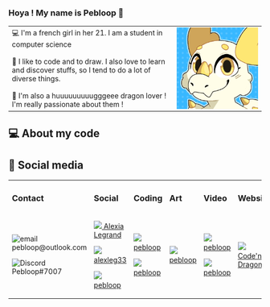 ### Hoya ! My name is Pebloop 👋

<table>
    <tr>
        <td valign="center" width=65%>
            💻 I'm a french girl in her 21. I am a student in computer science
            <br/><br/>
            🎨 I like to code and to draw. I also love to learn and discover stuffs, so I tend to do a lot of diverse things.
            <br/><br/>
            🐉 I'm also a huuuuuuuuugggeee dragon lover ! I'm really passionate about them !
        </td>
        <td valign="center"><img align='right' src="pp.gif"></td>
    </tr>
</table>

## 💻 About my code
## 📧 Social media

<table align="center">
    <tr>
        <td>
            <h3> Contact </h3>
        </td>
        <td>
            <h3> Social </h3>
        </td>
        <td>
            <h3> Coding </h3>
        </td>
        <td>
            <h3> Art </h3>
        </td>
        <td>
            <h3> Video </h3>
        </td>
        <td>
            <h3> Website </h3>
        </td>
    </tr>
    <tr>
        <td>
            <p><img src="https://olc-wordpress-assets.s3.amazonaws.com/uploads/2020/05/new-email-icon.png" width=20px title="email"/>   pebloop@outlook.com</p>

<p><img src="https://www.svgrepo.com/show/353655/discord-icon.svg" width=20px title="Discord"/>   Pebloop#7007</p>
        </td>
        <td>

<p><a href="https://www.linkedin.com/in/pebloop/" title="LinkedIn"><img src="https://upload.wikimedia.org/wikipedia/commons/thumb/f/f8/LinkedIn_icon_circle.svg/2048px-LinkedIn_icon_circle.svg.png" width=20px>   Alexia Legrand</a></p>

<p><a href="https://www.instagram.com/alexleg33/" title="Instagram"><img src="https://cdn-icons-png.flaticon.com/512/174/174855.png" width=20px>   alexleg33</a></p>

<a href="https://twitter.com/Pebloop" title="Twitter"><img src="https://upload.wikimedia.org/wikipedia/fr/thumb/c/c8/Twitter_Bird.svg/640px-Twitter_Bird.svg.png" width=20px>  pebloop</a>

</td>
        <td>

<p><a href="https://www.codingame.com/profile/b0b5ffe6a96eab6334deed3b9e6142ab7562541" title="Codingame"><img src="https://cdn.worldvectorlogo.com/logos/codingame-1.svg" width=20px>  pebloop</a></p>

<p><a href="https://www.root-me.org/Pebloop" title="RootMe"><img src="https://pbs.twimg.com/profile_images/925763062837252096/43MyHYBN_400x400.jpg" width=20px>  pebloop</a></p>

</td>
        <td>

<p><a href="https://www.deviantart.com/pebloop" title="DeviantArt"><img src="https://cdn-icons-png.flaticon.com/512/889/889091.png" width=20px>  pebloop</a></p>

</td>
        <td>

<p><a href="https://www.deviantart.com/pebloop" title="Youtube"><img src="https://upload.wikimedia.org/wikipedia/commons/thumb/0/09/YouTube_full-color_icon_%282017%29.svg/2560px-YouTube_full-color_icon_%282017%29.svg.png" width=20px>  pebloop</a></p>

<p><a href="https://www.deviantart.com/pebloop" title="Twitch"><img src="https://icones.pro/wp-content/uploads/2021/05/symbole-twitch-logo-icone-violet.png" width=20px>  pebloop</a></p>

</td>
<td>

<p><a href="https://pebloop.dev/" title="CodeNDragon"><img src="https://pebloop.dev/images/tempo_maintenance.png" width=20px>  Code'n Dragons</a></p>

</td>

</tr>
</table>